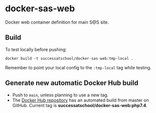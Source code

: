 # docker-sas-web

Docker web container definition for main S@S site.

## Build

To test locally before pushing:

    docker build -t successatschool/docker-sas-web:tmp-local .

Remember to point your local config to the `:tmp-local` tag while testing.

## Generate new automatic Docker Hub build

* Push to `main`, unless planning to use a new tag.
* The [Docker Hub repository](https://cloud.docker.com/u/successatschool/repository/docker/successatschool/docker-sas-web/general)
has an automated build from master on GitHub. Current tag is **successatschool/docker-sas-web:php7.4**.
